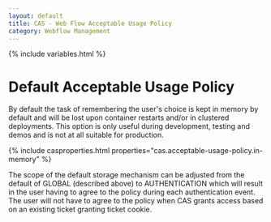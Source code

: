 ```yaml
---
layout: default
title: CAS - Web Flow Acceptable Usage Policy
category: Webflow Management
---
```


{% include variables.html %}

# Default Acceptable Usage Policy

By default the task of remembering the user's choice is kept in memory by default and will be lost upon
container restarts and/or in clustered deployments. This option is only useful during development, testing
and demos and is not at all suitable for production.

{% include casproperties.html properties="cas.acceptable-usage-policy.in-memory" %}

The scope of the default storage mechanism can be adjusted from the default of GLOBAL (described above) to
AUTHENTICATION which will result in the user having to agree to the policy during each authentication event.
The user will not have to agree to the policy when CAS grants access based on an existing ticket granting
ticket cookie.
